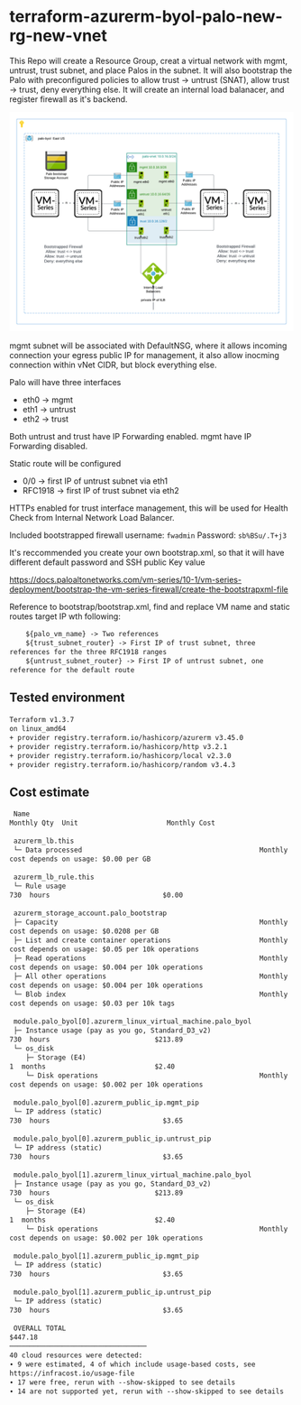 # terraform-azurerm-byol-palo-new-rg-new-vnet

This Repo will create a Resource Group, creat a virtual network with mgmt, untrust, trust subnet, and place Palos in the subnet.
It will also bootstrap the Palo with preconfigured policies to allow trust -> untrust (SNAT), allow trust -> trust, deny everything else.
It will create an internal load balanacer, and register firewall as it's backend.

![Topology](https://github.com/jye-aviatrix/terraform-azurerm-byol-palo-new-rg-new-vnet/blob/master/20230228164208.png)

mgmt subnet will be associated with DefaultNSG, where it allows incoming connection your egress public IP for management, it also allow inocming connection within vNet CIDR, but block everything else.

Palo will have three interfaces
- eth0 -> mgmt
- eth1 -> untrust
- eth2 -> trust

Both untrust and trust have IP Forwarding enabled. mgmt have IP Forwarding disabled.

Static route will be configured
- 0/0 -> first IP of untrust subnet via eth1
- RFC1918 -> first IP of trust subnet via eth2

HTTPs enabled for trust interface management, this will be used for Health Check from Internal Network Load Balancer.

Included bootstrapped firewall username: ```fwadmin```
Password: ```sb%BSu/.T+j3```

It's reccommended you create your own bootstrap.xml, so that it will have different default password and SSH public Key value

https://docs.paloaltonetworks.com/vm-series/10-1/vm-series-deployment/bootstrap-the-vm-series-firewall/create-the-bootstrapxml-file

Reference to bootstrap/bootstrap.xml, find and replace VM name and static routes target IP wth following:
```
    ${palo_vm_name} -> Two references
    ${trust_subnet_router} -> First IP of trust subnet, three references for the three RFC1918 ranges
    ${untrust_subnet_router} -> First IP of untrust subnet, one reference for the default route
```
## Tested environment
```
Terraform v1.3.7
on linux_amd64
+ provider registry.terraform.io/hashicorp/azurerm v3.45.0
+ provider registry.terraform.io/hashicorp/http v3.2.1
+ provider registry.terraform.io/hashicorp/local v2.3.0
+ provider registry.terraform.io/hashicorp/random v3.4.3
```

## Cost estimate
```
 Name                                                                Monthly Qty  Unit                      Monthly Cost

 azurerm_lb.this
 └─ Data processed                                            Monthly cost depends on usage: $0.00 per GB

 azurerm_lb_rule.this
 └─ Rule usage                                                               730  hours                            $0.00

 azurerm_storage_account.palo_bootstrap
 ├─ Capacity                                                  Monthly cost depends on usage: $0.0208 per GB
 ├─ List and create container operations                      Monthly cost depends on usage: $0.05 per 10k operations
 ├─ Read operations                                           Monthly cost depends on usage: $0.004 per 10k operations
 ├─ All other operations                                      Monthly cost depends on usage: $0.004 per 10k operations
 └─ Blob index                                                Monthly cost depends on usage: $0.03 per 10k tags

 module.palo_byol[0].azurerm_linux_virtual_machine.palo_byol
 ├─ Instance usage (pay as you go, Standard_D3_v2)                           730  hours                          $213.89
 └─ os_disk
    ├─ Storage (E4)                                                            1  months                           $2.40
    └─ Disk operations                                        Monthly cost depends on usage: $0.002 per 10k operations

 module.palo_byol[0].azurerm_public_ip.mgmt_pip
 └─ IP address (static)                                                      730  hours                            $3.65

 module.palo_byol[0].azurerm_public_ip.untrust_pip
 └─ IP address (static)                                                      730  hours                            $3.65

 module.palo_byol[1].azurerm_linux_virtual_machine.palo_byol
 ├─ Instance usage (pay as you go, Standard_D3_v2)                           730  hours                          $213.89
 └─ os_disk
    ├─ Storage (E4)                                                            1  months                           $2.40
    └─ Disk operations                                        Monthly cost depends on usage: $0.002 per 10k operations

 module.palo_byol[1].azurerm_public_ip.mgmt_pip
 └─ IP address (static)                                                      730  hours                            $3.65

 module.palo_byol[1].azurerm_public_ip.untrust_pip
 └─ IP address (static)                                                      730  hours                            $3.65

 OVERALL TOTAL                                                                                                   $447.18
──────────────────────────────────
40 cloud resources were detected:
∙ 9 were estimated, 4 of which include usage-based costs, see https://infracost.io/usage-file
∙ 17 were free, rerun with --show-skipped to see details
∙ 14 are not supported yet, rerun with --show-skipped to see details
```